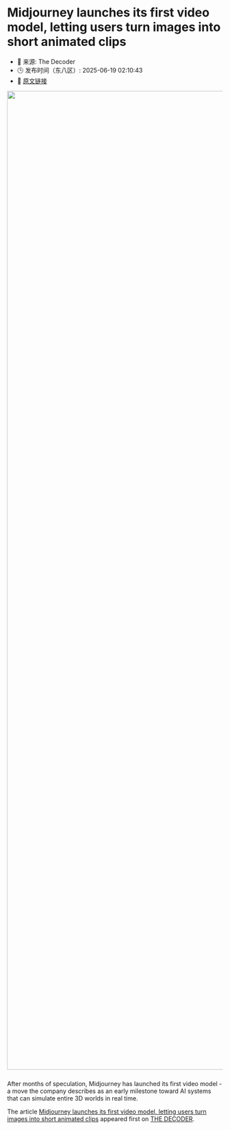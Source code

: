# Midjourney launches its first video model, letting users turn images into short animated clips
- 📅 来源: The Decoder
- 🕒 发布时间（东八区）: 2025-06-19 02:10:43
- 🔗 [原文链接](https://the-decoder.com/midjourney-launches-its-first-video-model-letting-users-turn-images-into-short-animated-clips/)

<p><img alt="" class="attachment-full size-full wp-post-image" height="1262" src="https://the-decoder.com/wp-content/uploads/2025/06/midjourney_videomodel_demo.png" style="height: auto; margin-bottom: 10px;" width="2284" /></p>
<p>        After months of speculation, Midjourney has launched its first video model - a move the company describes as an early milestone toward AI systems that can simulate entire 3D worlds in real time.</p>
<p>The article <a href="https://the-decoder.com/midjourney-launches-its-first-video-model-letting-users-turn-images-into-short-animated-clips/">Midjourney launches its first video model, letting users turn images into short animated clips</a> appeared first on <a href="https://the-decoder.com">THE DECODER</a>.</p>